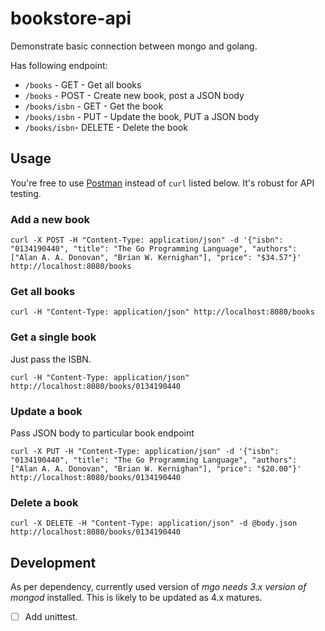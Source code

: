 # bookstore-api

Demonstrate basic connection between mongo and golang.

Has following endpoint:

 - `/books` - GET - Get all books
 - `/books` - POST - Create new book, post a JSON body
 - `/books/isbn` - GET - Get the book
 - `/books/isbn` - PUT - Update the book, PUT a JSON body
 - `/books/isbn`- DELETE - Delete the book

## Usage

You're free to use [Postman](https://www.getpostman.com/) instead of `curl` listed below. It's robust for API testing.

### Add a new book

    curl -X POST -H "Content-Type: application/json" -d '{"isbn": "0134190440", "title": "The Go Programming Language", "authors": ["Alan A. A. Donovan", "Brian W. Kernighan"], "price": "$34.57"}' http://localhost:8080/books
    
### Get all books

    curl -H "Content-Type: application/json" http://localhost:8080/books

### Get a single book

Just pass the ISBN.

    curl -H "Content-Type: application/json" http://localhost:8080/books/0134190440

### Update a book

Pass JSON body to particular book endpoint

    curl -X PUT -H "Content-Type: application/json" -d '{"isbn": "0134190440", "title": "The Go Programming Language", "authors": ["Alan A. A. Donovan", "Brian W. Kernighan"], "price": "$20.00"}' http://localhost:8080/books/0134190440

### Delete a book

    curl -X DELETE -H "Content-Type: application/json" -d @body.json http://localhost:8080/books/0134190440

## Development

As per dependency, currently used version of _mgo needs 3.x version of mongod_ installed. This is likely to be updated as 4.x matures.

 - [ ] Add unittest.
